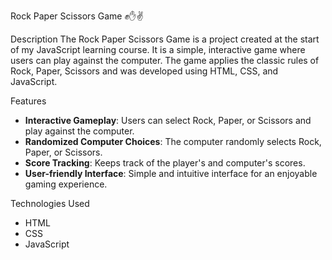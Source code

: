 Rock Paper Scissors Game ✊✋✌️

Description
The Rock Paper Scissors Game is a project created at the start of my JavaScript learning course. It is a simple, interactive game where users can play against the computer. The game applies the classic rules of Rock, Paper, Scissors and was developed using HTML, CSS, and JavaScript.

Features
- **Interactive Gameplay**: Users can select Rock, Paper, or Scissors and play against the computer.
- **Randomized Computer Choices**: The computer randomly selects Rock, Paper, or Scissors.
- **Score Tracking**: Keeps track of the player's and computer's scores.
- **User-friendly Interface**: Simple and intuitive interface for an enjoyable gaming experience.

Technologies Used
- HTML
- CSS
- JavaScript
